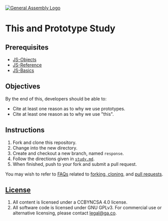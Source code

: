 [![General Assembly Logo](https://camo.githubusercontent.com/1a91b05b8f4d44b5bbfb83abac2b0996d8e26c92/687474703a2f2f692e696d6775722e636f6d2f6b6538555354712e706e67)](https://generalassemb.ly/education/web-development-immersive)

# This and Prototype Study

## Prerequisites

- [JS-Objects](https://git.generalassemb.ly/ga-wdi-boston/js-objects)
- [JS-Reference](https://git.generalassemb.ly/ga-wdi-boston/js-reference-types)
- [JS-Basics](https://git.generalassemb.ly/ga-wdi-boston/js-basics)

## Objectives

By the end of this, developers should be able to:

- Cite at least one reason as to why we use prototypes.
- Cite at least one reason as to why we use "this".

## Instructions

1. Fork and clone this repository.
1. Change into the new directory.
1. Create and checkout a new branch, named `response`.
1. Follow the directions given in [`study.md`](study.md).
1. When finished, push to your fork and submit a pull request.

You may wish to refer to [FAQs](https://git.generalassemb.ly/ga-wdi-boston/meta/wiki/)
related to
[forking, cloning](https://git.generalassemb.ly/ga-wdi-boston/meta/wiki/ForkAndClone),
and
[pull requests](https://git.generalassemb.ly/ga-wdi-boston/meta/wiki/PullRequest).

## [License](LICENSE)

1. All content is licensed under a CC­BY­NC­SA 4.0 license.
1. All software code is licensed under GNU GPLv3. For commercial use or
    alternative licensing, please contact legal@ga.co.
